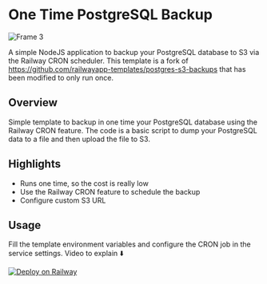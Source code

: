 # One Time PostgreSQL Backup

![Frame 3](https://github.com/MatteoGauthier/onetime-pg-s3-backup-template/assets/32040951/9c324d48-fc3e-4d6f-a56e-9584a585aaba)

A simple NodeJS application to backup your PostgreSQL database to S3 via the Railway CRON scheduler. This template is a fork of <https://github.com/railwayapp-templates/postgres-s3-backups> that has been modified to only run once.

## Overview

Simple template to backup in one time your PostgreSQL database using the Railway CRON feature. The code is a basic script to dump your PostgreSQL data to a file and then upload the file to S3.

## Highlights

- Runs one time, so the cost is really low
- Use the Railway CRON feature to schedule the backup
- Configure custom S3 URL

## Usage

Fill the template environment variables and configure the CRON job in the service settings. Video to explain ⬇️

[![Deploy on Railway](https://railway.app/button.svg)](https://railway.app/template/UGKaB8?referralCode=Matteo)

